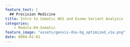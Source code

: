 ```yaml
---
feature_text: |
  ## Precision Medicine
title: Intro to Somatic WGS and Exome Variant Analysis
categories:
    - Module-04-Somatic
feature_image: "assets/genvis-dna-bg_optimized_v1a.png"
date: 0004-01-01
---
```


